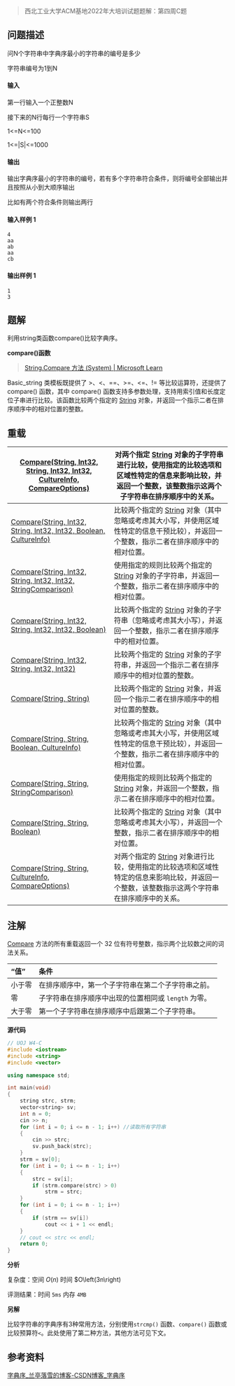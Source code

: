> 西北工业大学ACM基地2022年大培训试题题解：第四周C题

## 问题描述

问N个字符串中字典序最小的字符串的编号是多少

字符串编号为1到N

#### 输入

第一行输入一个正整数N

接下来的N行每行一个字符串S

1<=N<=100

1<=|S|<=1000

#### 输出

输出字典序最小的字符串的编号，若有多个字符串符合条件，则将编号全部输出并且按照从小到大顺序输出

比如有两个符合条件则输出两行

#### 输入样例 1 

```
4
aa
ab
aa
cb
```

#### 输出样例 1

```
1
3
```

## 题解

利用string类函数compare()比较字典序。

**compare()函数**

>  [String.Compare 方法 (System) | Microsoft Learn](https://learn.microsoft.com/zh-cn/dotnet/api/system.string.compare?view=net-6.0)

Basic_string 类模板既提供了 >、<、==、>=、<=、!= 等比较运算符，还提供了 compare() 函数，其中 compare() 函数支持多参数处理，支持用索引值和长度定位子串进行比较。该函数比较两个指定的 [String](https://learn.microsoft.com/zh-cn/dotnet/api/system.string?view=net-6.0) 对象，并返回一个指示二者在排序顺序中的相对位置的整数。

## 重载

| [Compare(String, Int32, String, Int32, Int32, CultureInfo, CompareOptions)](https://learn.microsoft.com/zh-cn/dotnet/api/system.string.compare?view=net-6.0#system-string-compare(system-string-system-int32-system-string-system-int32-system-int32-system-globalization-cultureinfo-system-globalization-compareoptions)) | 对两个指定 [String](https://learn.microsoft.com/zh-cn/dotnet/api/system.string?view=net-6.0) 对象的子字符串进行比较，使用指定的比较选项和区域性特定的信息来影响比较，并返回一个整数，该整数指示这两个子字符串在排序顺序中的关系。 |
| ------------------------------------------------------------ | ------------------------------------------------------------ |
| [Compare(String, Int32, String, Int32, Int32, Boolean, CultureInfo)](https://learn.microsoft.com/zh-cn/dotnet/api/system.string.compare?view=net-6.0#system-string-compare(system-string-system-int32-system-string-system-int32-system-int32-system-boolean-system-globalization-cultureinfo)) | 比较两个指定的 [String](https://learn.microsoft.com/zh-cn/dotnet/api/system.string?view=net-6.0) 对象（其中忽略或考虑其大小写，并使用区域性特定的信息干预比较），并返回一个整数，指示二者在排序顺序中的相对位置。 |
| [Compare(String, Int32, String, Int32, Int32, StringComparison)](https://learn.microsoft.com/zh-cn/dotnet/api/system.string.compare?view=net-6.0#system-string-compare(system-string-system-int32-system-string-system-int32-system-int32-system-stringcomparison)) | 使用指定的规则比较两个指定的 [String](https://learn.microsoft.com/zh-cn/dotnet/api/system.string?view=net-6.0) 对象的子字符串，并返回一个整数，指示二者在排序顺序中的相对位置。 |
| [Compare(String, Int32, String, Int32, Int32, Boolean)](https://learn.microsoft.com/zh-cn/dotnet/api/system.string.compare?view=net-6.0#system-string-compare(system-string-system-int32-system-string-system-int32-system-int32-system-boolean)) | 比较两个指定的 [String](https://learn.microsoft.com/zh-cn/dotnet/api/system.string?view=net-6.0) 对象的子字符串（忽略或考虑其大小写），并返回一个整数，指示二者在排序顺序中的相对位置。 |
| [Compare(String, Int32, String, Int32, Int32)](https://learn.microsoft.com/zh-cn/dotnet/api/system.string.compare?view=net-6.0#system-string-compare(system-string-system-int32-system-string-system-int32-system-int32)) | 比较两个指定的 [String](https://learn.microsoft.com/zh-cn/dotnet/api/system.string?view=net-6.0) 对象的子字符串，并返回一个指示二者在排序顺序中的相对位置的整数。 |
| [Compare(String, String)](https://learn.microsoft.com/zh-cn/dotnet/api/system.string.compare?view=net-6.0#system-string-compare(system-string-system-string)) | 比较两个指定的 [String](https://learn.microsoft.com/zh-cn/dotnet/api/system.string?view=net-6.0) 对象，并返回一个指示二者在排序顺序中的相对位置的整数。 |
| [Compare(String, String, Boolean, CultureInfo)](https://learn.microsoft.com/zh-cn/dotnet/api/system.string.compare?view=net-6.0#system-string-compare(system-string-system-string-system-boolean-system-globalization-cultureinfo)) | 比较两个指定的 [String](https://learn.microsoft.com/zh-cn/dotnet/api/system.string?view=net-6.0) 对象（其中忽略或考虑其大小写，并使用区域性特定的信息干预比较），并返回一个整数，指示二者在排序顺序中的相对位置。 |
| [Compare(String, String, StringComparison)](https://learn.microsoft.com/zh-cn/dotnet/api/system.string.compare?view=net-6.0#system-string-compare(system-string-system-string-system-stringcomparison)) | 使用指定的规则比较两个指定的 [String](https://learn.microsoft.com/zh-cn/dotnet/api/system.string?view=net-6.0) 对象，并返回一个整数，指示二者在排序顺序中的相对位置。 |
| [Compare(String, String, Boolean)](https://learn.microsoft.com/zh-cn/dotnet/api/system.string.compare?view=net-6.0#system-string-compare(system-string-system-string-system-boolean)) | 比较两个指定的 [String](https://learn.microsoft.com/zh-cn/dotnet/api/system.string?view=net-6.0) 对象（其中忽略或考虑其大小写），并返回一个整数，指示二者在排序顺序中的相对位置。 |
| [Compare(String, String, CultureInfo, CompareOptions)](https://learn.microsoft.com/zh-cn/dotnet/api/system.string.compare?view=net-6.0#system-string-compare(system-string-system-string-system-globalization-cultureinfo-system-globalization-compareoptions)) | 对两个指定的 [String](https://learn.microsoft.com/zh-cn/dotnet/api/system.string?view=net-6.0) 对象进行比较，使用指定的比较选项和区域性特定的信息来影响比较，并返回一个整数，该整数指示这两个字符串在排序顺序中的关系。 |

## 注解

[Compare](https://learn.microsoft.com/zh-cn/dotnet/api/system.string.compare?view=net-6.0) 方法的所有重载返回一个 32 位有符号整数，指示两个比较数之间的词法关系。

| “值”   | 条件                                                 |
| :----- | :--------------------------------------------------- |
| 小于零 | 在排序顺序中，第一个子字符串在第二个子字符串之前。   |
| 零     | 子字符串在排序顺序中出现的位置相同或 `length` 为零。 |
| 大于零 | 第一个子字符串在排序顺序中后跟第二个子字符串。       |

**源代码**

```cpp
// UOJ W4-C
#include <iostream>
#include <string>
#include <vector>

using namespace std;

int main(void)
{
    string strc, strm;
    vector<string> sv;
    int n = 0;
    cin >> n;
    for (int i = 0; i <= n - 1; i++) //读取所有字符串
    {
        cin >> strc;
        sv.push_back(strc);
    }
    strm = sv[0];
    for (int i = 0; i <= n - 1; i++)
    {
        strc = sv[i];
        if (strm.compare(strc) > 0)
            strm = strc;
    }
    for (int i = 0; i <= n - 1; i++)
    {
        if (strm == sv[i])
            cout << i + 1 << endl;
    }
    // cout << strc << endl;
    return 0;
}
```

**分析**

复杂度：空间 $O\left(n\right)$ 时间 $O\left(3n\right)

评测结果：时间 `5ms` 内存 `4MB`

**另解**

比较字符串的字典序有3种常用方法，分别使用`strcmp()` 函数、`compare()` 函数或比较预算符`<`。此处使用了第二种方法，其他方法可见下文。



## 参考资料

[字典序_兰亭落雪的博客-CSDN博客_字典序](https://blog.csdn.net/qq_37050329/article/details/86637183)